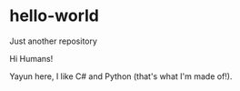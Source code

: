 # hello-world

Just another repository

Hi Humans!

Yayun here, I like C# and Python (that's what I'm made of!).

